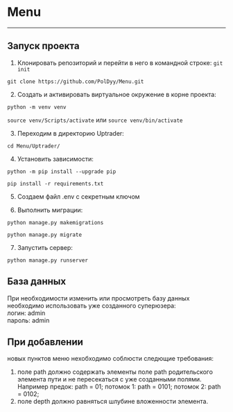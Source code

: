 # Menu

______________________

## Запуск проекта

1) Клонировать репозиторий и перейти в него в командной строке:
`git init`

`git clone https://github.com/PolDyy/Menu.git`

2) Cоздать и активировать виртуальное окружение в корне проекта:

`python -m venv venv`

`source venv/Scripts/activate` или `source venv/bin/activate`

3) Переходим в директорию Uptrader:

`cd Menu/Uptrader/`

4) Установить зависимости:

`python -m pip install --upgrade pip`

`pip install -r requirements.txt`

5) Создаем файл .env с секретным ключом

6) Выполнить миграции:

`python manage.py makemigrations`

`python manage.py migrate`

7) Запустить сервер:

`python manage.py runserver`

## База данных 

При необходимости изменить или просмотреть базу данных необходимо использовать 
уже созданного суперюзерa:  
логин: admin  
пароль: admin  

## При добавлении 
новых пунктов меню нехобходимо соблюсти следющие требования:

1) поле path должно содержать элементы поле path родительского элемента пути и не пересекаться с уже созданными полями. Например
предок: path = 01; потомок 1: path = 0101;  потомок 2: path = 0102;
2) поле depth  должно равняться шлубине вложенности элемента.
